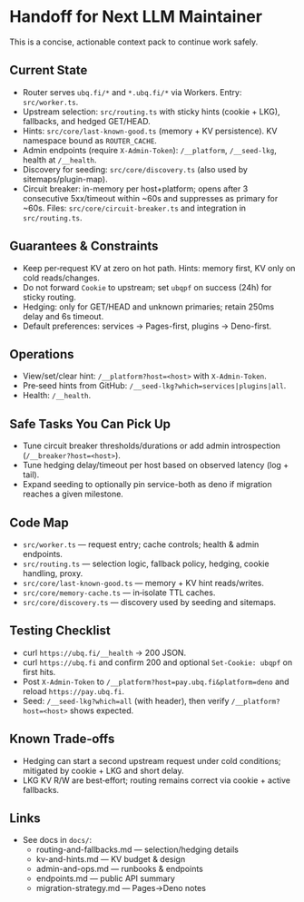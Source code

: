 # Handoff for Next LLM Maintainer

This is a concise, actionable context pack to continue work safely.

## Current State
- Router serves `ubq.fi/*` and `*.ubq.fi/*` via Workers. Entry: `src/worker.ts`.
- Upstream selection: `src/routing.ts` with sticky hints (cookie + LKG), fallbacks, and hedged GET/HEAD.
- Hints: `src/core/last-known-good.ts` (memory + KV persistence). KV namespace bound as `ROUTER_CACHE`.
- Admin endpoints (require `X-Admin-Token`): `/__platform`, `/__seed-lkg`, health at `/__health`.
- Discovery for seeding: `src/core/discovery.ts` (also used by sitemaps/plugin-map).
 - Circuit breaker: in-memory per host+platform; opens after 3 consecutive 5xx/timeout within ~60s and suppresses as primary for ~60s. Files: `src/core/circuit-breaker.ts` and integration in `src/routing.ts`.

## Guarantees & Constraints
- Keep per‑request KV at zero on hot path. Hints: memory first, KV only on cold reads/changes.
- Do not forward `Cookie` to upstream; set `ubqpf` on success (24h) for sticky routing.
- Hedging: only for GET/HEAD and unknown primaries; retain 250ms delay and 6s timeout.
- Default preferences: services → Pages-first, plugins → Deno-first.

## Operations
- View/set/clear hint: `/__platform?host=<host>` with `X-Admin-Token`.
- Pre‑seed hints from GitHub: `/__seed-lkg?which=services|plugins|all`.
- Health: `/__health`.

## Safe Tasks You Can Pick Up
- Tune circuit breaker thresholds/durations or add admin introspection (`/__breaker?host=<host>`).
- Tune hedging delay/timeout per host based on observed latency (log + tail).
- Expand seeding to optionally pin service-both as deno if migration reaches a given milestone.

## Code Map
- `src/worker.ts` — request entry; cache controls; health & admin endpoints.
- `src/routing.ts` — selection logic, fallback policy, hedging, cookie handling, proxy.
- `src/core/last-known-good.ts` — memory + KV hint reads/writes.
- `src/core/memory-cache.ts` — in‑isolate TTL caches.
- `src/core/discovery.ts` — discovery used by seeding and sitemaps.

## Testing Checklist
- curl `https://ubq.fi/__health` → 200 JSON.
- curl `https://ubq.fi` and confirm 200 and optional `Set-Cookie: ubqpf` on first hits.
- Post `X-Admin-Token` to `/__platform?host=pay.ubq.fi&platform=deno` and reload `https://pay.ubq.fi`.
- Seed: `/__seed-lkg?which=all` (with header), then verify `/__platform?host=<host>` shows expected.

## Known Trade‑offs
- Hedging can start a second upstream request under cold conditions; mitigated by cookie + LKG and short delay.
- LKG KV R/W are best‑effort; routing remains correct via cookie + active fallbacks.

## Links
- See docs in `docs/`:
  - routing-and-fallbacks.md — selection/hedging details
  - kv-and-hints.md — KV budget & design
  - admin-and-ops.md — runbooks & endpoints
  - endpoints.md — public API summary
  - migration-strategy.md — Pages→Deno notes
